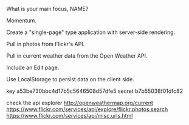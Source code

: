 What is your main focus, NAME?

Momentum.

Create a "single-page" type application with server-side rendering.

Pull in photos from Flickr's API.

Pull in current weather data from the Open Weather API.

Include an Edit page.

Use LocalStorage to persist data on the client side.

key a53be730bbc4d17b5c5646508d57dfe5
secret b7b55038f01dfc82

check the api explorer
http://openweathermap.org/current
https://www.flickr.com/services/api/explore/flickr.photos.search
https://www.flickr.com/services/api/misc.urls.html
